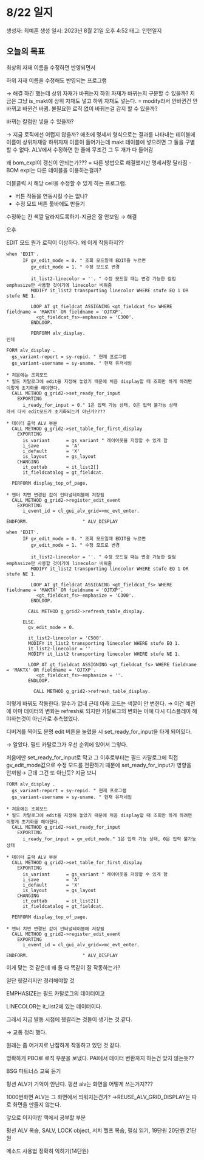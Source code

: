 # 8/22 일지

생성자: 최예훈
생성 일시: 2023년 8월 21일 오후 4:52
태그: 인턴일지

## 오늘의 목표

최상위 자재 이름을 수정하면 반영되면서

하위 자재 이름을 수정해도 반영되는 프로그램

→ 해결 하긴 했는데 상위 자재가 바뀌는지 하위 자재가 바뀌는지 구분할 수 있을까? 지금은 그냥 is_makt에 상위 자재도 넣고 하위 자재도 넣는다. = modify라서 안바뀐건 안바뀌고 바뀐건 바뀜. 불필요한 로직 없이 바뀌는걸 감지 할 수 있을까?

바뀌는 칼럼만 넣을 수 있을까? 

→ 지금 로직에선 어렵지 않을까? 애초에 명세서 형식으로는 결과를 나타내는 테이블에 이름이 상위자재랑 하위자재 이름이 들어가는데 makt 테이블에 넣으려면 그 둘을 구별할 수 없다. ALV에서 수정하면 한 줄에 무조건 그 두 개가 다 들어감

왜 bom_expl이 갱신이 안되는가??? = 다른 방법으로 해결했지만 명세서랑 달라짐 - BOM expl는 다른 테이블을 이용하는걸까?

더블클릭 시 해당 cell을 수정할 수 있게 하는 프로그램.

- 버튼 작동을 연동시킬 수는 없나?
- 수정 모드 버튼 툴바에도 만들기

수정하는 칸 색깔 달라지도록하기-지금은 잘 안보임 → 해결

오후

EDIT 모드 뭔가 로직이 이상하다. 왜 이게 작동하지??

```abap
when 'EDIT'.
      IF gv_edit_mode = 0. " 조회 모드일때 EDIT을 누르면
         gv_edit_mode = 1. " 수정 모드로 변경

         it_list2-linecolor = ''. " 수정 모드일 때는 변경 가능한 칼럼 emphasize만 사용할 것이기에 linecolor 비워줌
         MODIFY it_list2 transporting linecolor WHERE stufe EQ 1 OR stufe NE 1.

         LOOP AT gt_fieldcat ASSIGNING <gt_fieldcat_fs> WHERE fieldname = 'MAKTX' OR fieldname = 'OJTXP'.
           <gt_fieldcat_fs>-emphasize = 'C300'.
         ENDLOOP.

         PERFORM alv_display.
인데

FORM alv_display .
  gs_variant-report = sy-repid. " 현재 프로그램
  gs_variant-username = sy-uname. " 현재 유저네임

* 처음에는 조회모드
* 필드 카탈로그에 edit을 지정해 놓았기 때문에 처음 display할 때 조회만 하게 하려면 이렇게 초기화를 해야한다.
  CALL METHOD g_grid2->set_ready_for_input
    EXPORTING
      i_ready_for_input = 0." 1은 입력 가능 상태, 0은 입력 불가능 상태
라서 다시 edit모드가 초기화되는거 아닌가????

* 데이터 출력 ALV 부분
  CALL METHOD g_grid2->set_table_for_first_display
    EXPORTING
      is_variant      = gs_variant " 레이아웃을 저장할 수 있게 함
      i_save          = 'A'
      i_default       = 'X'
      is_layout       = gs_layout
    CHANGING
      it_outtab       = it_list2[]
      it_fieldcatalog = gt_fieldcat.

  PERFORM display_top_of_page.

* 엔터 치면 변경된 값이 인터널테이블에 저장됨
  CALL METHOD g_grid2->register_edit_event
    EXPORTING
      i_event_id = cl_gui_alv_grid=>mc_evt_enter.

ENDFORM.                    " ALV_DISPLAY

```

```abap
when 'EDIT'.
      IF gv_edit_mode = 0. " 조회 모드일때 EDIT을 누르면
         gv_edit_mode = 1. " 수정 모드로 변경

         it_list2-linecolor = ''. " 수정 모드일 때는 변경 가능한 칼럼 emphasize만 사용할 것이기에 linecolor 비워줌
         MODIFY it_list2 transporting linecolor WHERE stufe EQ 1 OR stufe NE 1.

         LOOP AT gt_fieldcat ASSIGNING <gt_fieldcat_fs> WHERE fieldname = 'MAKTX' OR fieldname = 'OJTXP'.
           <gt_fieldcat_fs>-emphasize = 'C300'.
         ENDLOOP.

        CALL METHOD g_grid2->refresh_table_display.
        
      ELSE.
        gv_edit_mode = 0.

        it_list2-linecolor = 'C500'.
        MODIFY it_list2 transporting linecolor WHERE stufe EQ 1.
        it_list2-linecolor = ''.
        MODIFY it_list2 transporting linecolor WHERE stufe NE 1.

        LOOP AT gt_fieldcat ASSIGNING <gt_fieldcat_fs> WHERE fieldname = 'MAKTX' OR fieldname = 'OJTXP'.
           <gt_fieldcat_fs>-emphasize = ''.
        ENDLOOP.

          CALL METHOD g_grid2->refresh_table_display.
```

이렇게 바꿔도 작동한다. 알수가 없네 근데 아래 코드는 색깔이 안 변한다. → 이건 예전에 아마 데이터의 변화는 refresh로 되지만 카탈로그의 변화는 아예 다시 디스플레이 해야하는것이 아닌가로 추측했었다.

디버거를 찍어도 분명 edit 버튼을 눌렀을 시 set_ready_for_input을 타게 되어있다.

→ 알았다. 필드 카탈로그가 우선 순위에 있어서 그렇다. 

처음에만 set_ready_for_input로 막고 그 이후로부터는 필드 카탈로그에 직접 gv_edit_mode값으로 수정 모드를 전환하기 때문에 set_ready_for_input가 영향을 안끼침→ 근데 그건 또 아닌듯? 지금 보니 

```abap
FORM alv_display .
  gs_variant-report = sy-repid. " 현재 프로그램
  gs_variant-username = sy-uname. " 현재 유저네임

* 처음에는 조회모드
* 필드 카탈로그에 edit을 지정해 놓았기 때문에 처음 display할 때 조회만 하게 하려면 이렇게 초기화를 해야한다.
  CALL METHOD g_grid2->set_ready_for_input
    EXPORTING
      i_ready_for_input = gv_edit_mode." 1은 입력 가능 상태, 0은 입력 불가능 상태

* 데이터 출력 ALV 부분
  CALL METHOD g_grid2->set_table_for_first_display
    EXPORTING
      is_variant      = gs_variant " 레이아웃을 저장할 수 있게 함
      i_save          = 'A'
      i_default       = 'X'
      is_layout       = gs_layout
    CHANGING
      it_outtab       = it_list2[]
      it_fieldcatalog = gt_fieldcat.

  PERFORM display_top_of_page.

* 엔터 치면 변경된 값이 인터널테이블에 저장됨
  CALL METHOD g_grid2->register_edit_event
    EXPORTING
      i_event_id = cl_gui_alv_grid=>mc_evt_enter.

ENDFORM.                    " ALV_DISPLAY
```

이게 맞는 것 같은데 왜 둘 다 똑같이 잘 작동하는가?

일단 헷갈리지만 정리해야할 것

EMPHASIZE는 필드 카탈로그의 데이터이고

LINECOLOR는 it_list2에 있는 데이터이다.

그래서 지금 발동 시점에 헷갈리는 것들이 생기는 것 같다.

→ 교통 정리 했다.

원래는 좀 어거지로 난잡하게 작동하고 있던 것 같다.

명확하게 PBO로 로직 부분을 보냈다. PAI에서 데이터 변환까지 하는건 맞지 않는듯??

BSG 파트너스 교육 듣기

펑션 ALV가 기억이 안난다. 펑션 alv는 화면을 어떻게 쓰는거지??? 

1000번화면 ALV는 그 화면에서 띄워지는건가? →REUSE_ALV_GRID_DISPLAY는 따로 화면을 만들지 않는다.

앞으로 이지아밥 책에서 공부할 부분

펑션 ALV 복습, SALV, LOCK object, 서치 헬프 복습, 필심 읽기,  19단원 20단원 21단원

메소드 사용법 정확히 익히기(14단원)